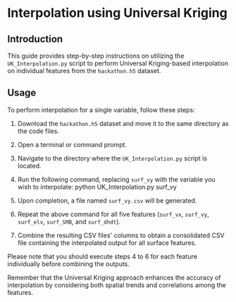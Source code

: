 # **Interpolation using Universal Kriging**

## Introduction
This guide provides step-by-step instructions on utilizing the `UK_Interpolation.py` script to perform Universal Kriging-based interpolation on individual features from the `hackathon.h5` dataset.

## Usage
To perform interpolation for a single variable, follow these steps:

1. Download the `hackathon.h5` dataset and move it to the same directory as the code files.

2. Open a terminal or command prompt.

3. Navigate to the directory where the `UK_Interpolation.py` script is located.

4. Run the following command, replacing `surf_vy` with the variable you wish to interpolate:
python UK_Interpolation.py  surf_vy

5. Upon completion, a file named `surf_vy.csv` will be generated.

6. Repeat the above command for all five features (`surf_vx`, `surf_vy`, `surf_elv`, `surf_SMB`, and `surf_dhdt`).

7. Combine the resulting CSV files' columns to obtain a consolidated CSV file containing the interpolated output for all surface features.

Please note that you should execute steps 4 to 6 for each feature individually before combining the outputs.

Remember that the Universal Kriging approach enhances the accuracy of interpolation by considering both spatial trends and correlations among the features.
